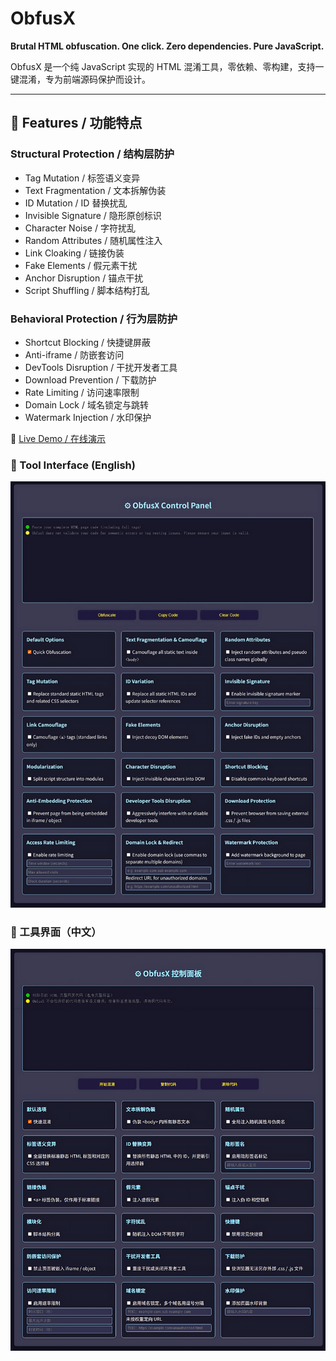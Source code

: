 # ObfusX

**Brutal HTML obfuscation. One click. Zero dependencies. Pure JavaScript.**

ObfusX 是一个纯 JavaScript 实现的 HTML 混淆工具，零依赖、零构建，支持一键混淆，专为前端源码保护而设计。

---

## 🔐 Features / 功能特点

### Structural Protection / 结构层防护
- Tag Mutation / 标签语义变异
- Text Fragmentation / 文本拆解伪装
- ID Mutation / ID 替换扰乱
- Invisible Signature / 隐形原创标识
- Character Noise / 字符扰乱
- Random Attributes / 随机属性注入
- Link Cloaking / 链接伪装
- Fake Elements / 假元素干扰
- Anchor Disruption / 锚点干扰
- Script Shuffling / 脚本结构打乱

### Behavioral Protection / 行为层防护
- Shortcut Blocking / 快捷键屏蔽
- Anti-iframe / 防嵌套访问
- DevTools Disruption / 干扰开发者工具
- Download Prevention / 下载防护
- Rate Limiting / 访问速率限制
- Domain Lock / 域名锁定与跳转
- Watermark Injection / 水印保护

🔗 [Live Demo / 在线演示](https://obfusx.toolxp.com)

### 🧪 Tool Interface (English)
![ObfusX English UI](./assets/obfusx-ui-en.png)

### 🧪 工具界面（中文）
![ObfusX 中文界面](./assets/obfusx-ui-cn.png)
